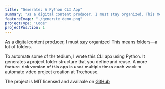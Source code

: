 ```yaml
---
title: "Generate: A Python CLI App"
summary: "As a digital content producer, I must stay organized. This means folders—a lot of folders. To automate some of the tedium, I wrote this CLI app using Python."
featureImage: "./generate_demo.png"
projectType: "Code"
projectPosition: 1
---
```


As a digital content producer, I must stay organized. This means folders—a lot of folders.

To automate some of the tedium, I wrote this CLI app using Python. It generates a project folder structure that you define and reuse. A more feature-rich version of this app is used multiple times each week to automate video project creation at Treehouse.

The project is MIT licensed and available on [GitHub](https://github.com/astuteape/generate).

